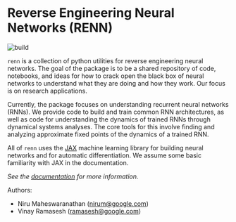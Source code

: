 # Reverse Engineering Neural Networks (RENN)

![build](https://github.com/google-research/reverse-engineering-neural-networks/workflows/build/badge.svg)

`renn` is a collection of python utilities for reverse engineering neural networks. The goal of the package is to be a shared repository of code, notebooks, and ideas for how to crack open the black box of neural networks to understand what they are doing and how they work. Our focus is on research applications.

Currently, the package focuses on understanding recurrent neural networks (RNNs). We provide code to build and train common RNN architectures, as well as code for understanding the dynamics of trained RNNs through dynamical systems analyses. The core tools for this involve finding and analyzing approximate fixed points of the dynamics of a trained RNN.

All of `renn` uses the [JAX](https://github.com/google/jax/) machine learning library for building neural networks and for automatic differentiation. We assume some basic familiarity with JAX in the documentation.

*See the [documentation](https://reverse-engineering-neural-networks.readthedocs.io/en/latest/) for more information.*

Authors:
- Niru Maheswaranathan (nirum@google.com)
- Vinay Ramasesh (ramasesh@google.com)
